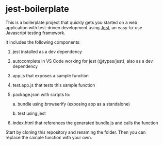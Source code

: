# jest-boilerplate

This is a boilerplate project that quickly gets you started on a web application with test-driven development using [Jest](https://jestjs.io/), an easy-to-use Javascript testing framework.

It includes the following components:

1. jest installed as a dev dependency
2. autocomplete in VS Code working for jest (@types/jest), also as a dev dependency
3. app.js that exposes a sample function
4. test.app.js that tests this sample function
5. package.json with scripts to:

    a. bundle using browserify (exposing app as a standalone)

    b. test using jest

6. index.html that references the generated bundle.js and calls the function

Start by cloning this repository and renaming the folder. Then you can replace the sample function with your own.